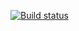 [![Build status](https://travis-ci.org/rigomate/schnaeppchenfuchs-notify.svg?master)](https://travis-ci.org/rigomate)
